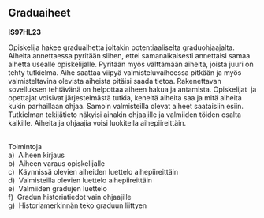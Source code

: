 Graduaiheet
-----------

**IS97HL23**

Opiskelija hakee graduaihetta joltakin potentiaaliselta graduohjaajalta.
Aiheita annettaessa pyritään siihen, ettei samanaikaisesti annettaisi
samaa aihetta usealle opiskelijalle. Pyritään myös välttämään aiheita,
joista juuri on tehty tutkielma. Aihe saattaa viipyä valmisteluvaiheessa
pitkään ja myös valmisteltavina olevista aiheista pitäisi saada tietoa.
Rakenettavan sovelluksen tehtävänä on helpottaa aiheen hakua ja
antamista. Opiskelijat  ja opettajat voisivat järjestelmästä tutkia,
keneltä aiheita saa ja mitä aiheita kukin parhaillaan ohjaa. Samoin
valmisteilla olevat aiheet saataisiin esiin. Tutkielman tekijätieto
näkyisi ainakin ohjaajille ja valmiiden töiden osalta kaikille. Aiheita
ja ohjaajia voisi luokitella aihepiireittäin. \
 

Toimintoja \
a)  Aiheen kirjaus \
b)  Aiheen varaus opiskelijalle \
c)  Käynnissä olevien aiheiden luettelo aihepiireittäin \
d)  Valmisteilla olevien luettelo aihepiireittäin \
e)  Valmiiden gradujen luettelo \
f)  Gradun historiatiedot vain ohjaajille \
g)  Historiamerkinnän teko graduun liittyen \
  \
 
